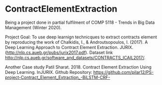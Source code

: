 # ContractElementExtraction
Being a project done in partial fulfilment of COMP 5118 - Trends in Big Data Management (Winter 2020).


Project Goal: To use deep learnign technicques to extract contracts element by reproducing the work of Chalkidis, I., & Androutsopoulos, I. (2017). A Deep Learning Approach to Contract Element Extraction. JURIX.(http://nlp.cs.aueb.gr/pubs/jurix2017.pdf). 
Dataset link http://nlp.cs.aueb.gr/software_and_datasets/CONTRACTS_ICAIL2017/.

Another Case study
Patil Sharat. 2018. Contract Element Extraction Using Deep Learning. InJURIX. Github Repository: https://github.com/pilar12/PS-project-Contract_Element_Extraction_-BiLSTM-CRF- 




